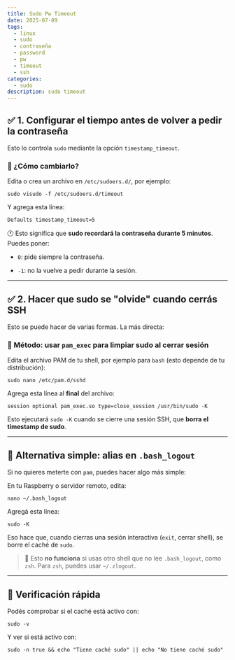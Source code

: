 ```yaml
---
title: Sudo Pw Timeout
date: 2025-07-09
tags:
  - linux
  - sudo
  - contraseña
  - password
  - pw
  - timeout
  - ssh
categories:
  - sudo
description: sudo timeout
---
```


## ✅ 1. **Configurar el tiempo antes de volver a pedir la contraseña**

Esto lo controla `sudo` mediante la opción `timestamp_timeout`.

### 🔧 ¿Cómo cambiarlo?

Edita o crea un archivo en `/etc/sudoers.d/`, por ejemplo:

`sudo visudo -f /etc/sudoers.d/timeout`

Y agrega esta línea:

`Defaults timestamp_timeout=5`

🕐 Esto significa que **sudo recordará la contraseña durante 5 minutos**. Puedes poner:

- `0`: pide siempre la contraseña.

- `-1`: no la vuelve a pedir durante la sesión.

---

## ✅ 2. **Hacer que sudo se "olvide" cuando cerrás SSH**

Esto se puede hacer de varias formas. La más directa:

### 🔧 Método: usar `pam_exec` para limpiar sudo al cerrar sesión

Edita el archivo PAM de tu shell, por ejemplo para `bash` (esto depende de tu distribución):

`sudo nano /etc/pam.d/sshd`

Agrega esta línea al **final** del archivo:

`session optional pam_exec.so type=close_session /usr/bin/sudo -K`

Esto ejecutará `sudo -K` cuando se cierre una sesión SSH, que **borra el timestamp de sudo**.

---

## 🧪 Alternativa simple: alias en `.bash_logout`

Si no quieres meterte con `pam`, puedes hacer algo más simple:

En tu Raspberry o servidor remoto, edita:

`nano ~/.bash_logout`

Agregá esta línea:

`sudo -K`

Eso hace que, cuando cierras una sesión interactiva (`exit`, cerrar shell), se borre el caché de `sudo`.

> 📌 Esto **no funciona** si usas otro shell que no lee `.bash_logout`, como `zsh`. Para `zsh`, puedes usar `~/.zlogout`.

---

## 🧠 Verificación rápida

Podés comprobar si el caché está activo con:

`sudo -v`

Y ver si está activo con:

`sudo -n true && echo "Tiene caché sudo" || echo "No tiene caché sudo"`
